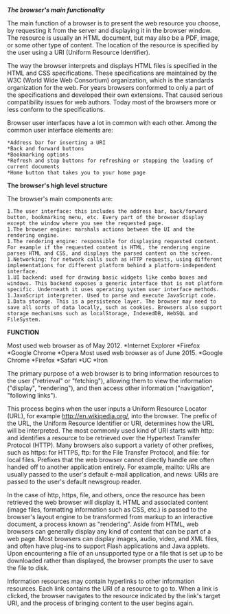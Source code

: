 **_The browser's main functionality_**  

The main function of a browser is to present the web resource you choose, by requesting it from the server and displaying it in the browser window. The resource is usually an HTML document, but may also be a PDF, image, or some other type of content. The location of the resource is specified by the user using a URI (Uniform Resource Identifier).

The way the browser interprets and displays HTML files is specified in the HTML and CSS specifications. These specifications are maintained by the W3C (World Wide Web Consortium) organization, which is the standards organization for the web. For years browsers conformed to only a part of the specifications and developed their own extensions. That caused serious compatibility issues for web authors. Today most of the browsers more or less conform to the specifications.

Browser user interfaces have a lot in common with each other. Among the common user interface elements are: 

    *Address bar for inserting a URI
    *Back and forward buttons
    *Bookmarking options
    *Refresh and stop buttons for refreshing or stopping the loading of current documents
    *Home button that takes you to your home page
    
    
**The browser's high level structure**

The browser's main components are:

    1.The user interface: this includes the address bar, back/forward button, bookmarking menu, etc. Every part of the browser display except the window where you see the requested page.
    1.The browser engine: marshals actions between the UI and the rendering engine.
    1.The rendering engine: responsible for displaying requested content. For example if the requested content is HTML, the rendering engine parses HTML and CSS, and displays the parsed content on the screen.
    1.Networking: for network calls such as HTTP requests, using different implementations for different platform behind a platform-independent interface.
    1.UI backend: used for drawing basic widgets like combo boxes and windows. This backend exposes a generic interface that is not platform specific. Underneath it uses operating system user interface methods.
    1.JavaScript interpreter. Used to parse and execute JavaScript code.
    1.Data storage. This is a persistence layer. The browser may need to save all sorts of data locally, such as cookies. Browsers also support storage mechanisms such as localStorage, IndexedDB, WebSQL and FileSystem.

**FUNCTION**

Most used web browser as of May 2012.
  *Internet Explorer
  *Firefox
  *Google Chrome
  *Opera
Most used web browser as of June 2015.
  *Google Chrome
  *Firefox
  *Safari
  *UC
  *Iron
  

The primary purpose of a web browser is to bring information resources to the user ("retrieval" or "fetching"), allowing them to view the information ("display", "rendering"), and then access other information ("navigation", "following links").

This process begins when the user inputs a Uniform Resource Locator (URL), for example http://en.wikipedia.org/, into the browser. The prefix of the URL, the Uniform Resource Identifier or URI, determines how the URL will be interpreted. The most commonly used kind of URI starts with http: and identifies a resource to be retrieved over the Hypertext Transfer Protocol (HTTP). Many browsers also support a variety of other prefixes, such as https: for HTTPS, ftp: for the File Transfer Protocol, and file: for local files. Prefixes that the web browser cannot directly handle are often handed off to another application entirely. For example, mailto: URIs are usually passed to the user's default e-mail application, and news: URIs are passed to the user's default newsgroup reader.

In the case of http, https, file, and others, once the resource has been retrieved the web browser will display it. HTML and associated content (image files, formatting information such as CSS, etc.) is passed to the browser's layout engine to be transformed from markup to an interactive document, a process known as "rendering". Aside from HTML, web browsers can generally display any kind of content that can be part of a web page. Most browsers can display images, audio, video, and XML files, and often have plug-ins to support Flash applications and Java applets. Upon encountering a file of an unsupported type or a file that is set up to be downloaded rather than displayed, the browser prompts the user to save the file to disk.

Information resources may contain hyperlinks to other information resources. Each link contains the URI of a resource to go to. When a link is clicked, the browser navigates to the resource indicated by the link's target URI, and the process of bringing content to the user begins again.
